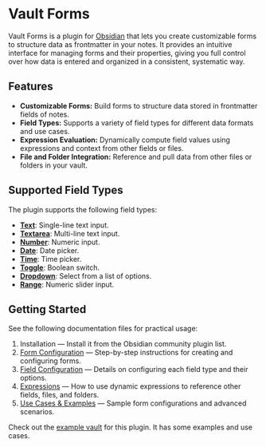 # Vault Forms

Vault Forms is a plugin for [Obsidian](https://obsidian.md/) that lets you create customizable forms to structure data as frontmatter in your notes. It provides an intuitive interface for managing forms and their properties, giving you full control over how data is entered and organized in a consistent, systematic way.

## Features

- **Customizable Forms:** Build forms to structure data stored in frontmatter fields of notes.
- **Field Types:** Supports a variety of field types for different data formats and use cases.
- **Expression Evaluation:** Dynamically compute field values using expressions and context from other fields or files.
- **File and Folder Integration:** Reference and pull data from other files or folders in your vault.

## Supported Field Types

The plugin supports the following field types:

- [**Text**](docs/field-configuration.md#text): Single-line text input.
- [**Textarea**](docs/field-configuration.md#textarea): Multi-line text input.
- [**Number**](docs/field-configuration.md#number): Numeric input.
- [**Date**](docs/field-configuration.md#date): Date picker.
- [**Time**](docs/field-configuration.md#time): Time picker.
- [**Toggle**](docs/field-configuration.md#toggle): Boolean switch.
- [**Dropdown**](docs/field-configuration.md#dropdown): Select from a list of options.
- [**Range**](docs/field-configuration.md#range): Numeric slider input.

## Getting Started

See the following documentation files for practical usage:

1. Installation — Install it from the Obsidian community plugin list.
2. [Form Configuration](docs/form-configuration.md) — Step-by-step instructions for creating and configuring forms.
3. [Field Configuration](docs/field-configuration.md) — Details on configuring each field type and their options.
4. [Expressions](docs/expressions.md) — How to use dynamic expressions to reference other fields, files, and folders.
5. [Use Cases & Examples](docs/usecases.md) — Sample form configurations and advanced scenarios.

Check out the [example vault](https://github.com/carlosavila7/vault-forms-example/tree/main) for this plugin. It has some examples and use cases.
